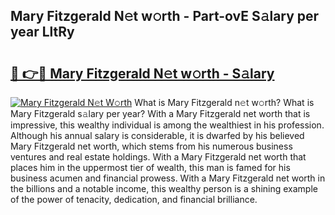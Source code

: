 ## Mary Fitzgerald N𝚎t w𝚘rth - Part-ovE S𝚊lary per year LltRy

# <h2><a href="http://gc4cf4z.nevu.top/?p=Mary+Fitzgerald">🔗 👉🔴 Mary Fitzgerald N𝚎t w𝚘rth - S𝚊lary</a></h2>

[![Mary Fitzgerald N𝚎t W𝚘rth](https://i.imgur.com/Oavwk0R.jpeg)](http://gc4cf4z.nevu.top/?p=Mary+Fitzgerald)
What is Mary Fitzgerald n𝚎t w𝚘rth? What is Mary Fitzgerald s𝚊lary per year?
With a Mary Fitzgerald net worth that is impressive, this wealthy individual is among the wealthiest in his profession. Although his annual salary is considerable, it is dwarfed by his believed Mary Fitzgerald net worth, which stems from his numerous business ventures and real estate holdings. With a Mary Fitzgerald net worth that places him in the uppermost tier of wealth, this man is famed for his business acumen and financial prowess. With a Mary Fitzgerald net worth in the billions and a notable income, this wealthy person is a shining example of the power of tenacity, dedication, and financial brilliance.
